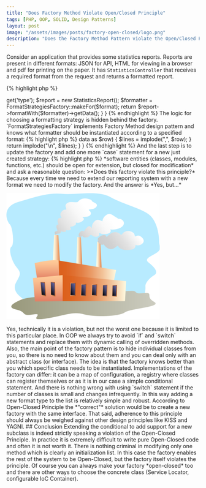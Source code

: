 ```yaml
---
title: "Does Factory Method Violate Open/Closed Principle"
tags: [PHP, OOP, SOLID, Design Patterns]
layout: post
image: "/assets/images/posts/factory-open-closed/logo.png"
description: "Does the Factory Method Pattern violate the Open/Closed Principle"
---
```


Consider an application that provides some statistics reports. Reports are present in different formats: JSON for API, HTML for viewing in a browser and pdf for printing on the paper. It has `StatisticsController` that receives a required format from the request and returns a formatted report. 

{% highlight php %}
<?php

class StatisticsController 
{
    public function report(Request $request)
    {
        $format = $request->get('type');
        $report = new StatisticsReport();
        $formatter = FormatStrategiesFactory::makeFor($format);

        return $report->formatWith($formatter)->getData();
    }
}
{% endhighlight %}

The logic for choosing a formatting strategy is hidden behind the factory. `FormatStrategiesFactory` implements Factory Method design pattern and knows what formatter should be instantiated according to a specified format:

{% highlight php %}
<?php

class FormatStrategiesFactory 
{
    public static function makeFor($format) 
    {
        switch($format) {
            case 'html':
                return new HtmlFormatStrategy();
            case 'pdf':
                return new PdfFormatStrategy();     
            case 'json':
                return new JsonFormatStrategy();        
        }

        throw new \Exception(
            "Unknown report format $format"
        );
    }
}
{% endhighlight %}

Having this code we receive a request for a new *feature* from our clients that they also want to have reports in *csv* format. Looks like we need one more formatting strategy:

{% highlight php %}
<?php

class CsvFormatStrategy implements FormatStrategy 
{
    public function formatData(array $data) 
    {
        $lines = [];

        foreach($this->data as $row) {
            $lines = implode(",", $row);
        }

        return implode("\n", $lines);
    }
}
{% endhighlight %}

And the last step is to update the factory and add one more `case` statement for a new just created strategy:

{% highlight php %}
<?php

class FormatStrategiesFactory 
{
    public static function makeFor($format) 
    {
        switch($format) {
            case 'html':
                return new HtmlFormatStrategy();
            case 'pdf':
                return new PdfFormatStrategy();     
            case 'json':
                return new JsonFormatStrategy();   
            case 'csv':
                return new CsvFormatStrategy();    
        }

        throw new \Exception(
            "Unknown report format $format"
        );
    }
}
{% endhighlight %}

And we are done, no changes in controller code. But you can remember [Open-Closed Principle]({% post_url 2017-03-27-open-closed-principle %}):

>*software entities (classes, modules, functions, etc.) should be open for extension, but closed for modification*

and ask a reasonable question: 
>*Does this factory violate this principle?* 

Because every time we need to extend our reporting system with a new format we need to modify the factory. And the answer is *Yes, but...* 

<p class="text-center image">
    <img src="/assets/images/posts/factory-open-closed/logo.png" alt="logo" class="">
</p>

Yes, technically it is a violation, but not the worst one because it is limited to this particular place. In OOP we always try to avoid `if` and `switch` statements and replace them with dynamic calling of overridden methods. Also, the main point of the factory pattern is to hide individual classes from you, so there is no need to know about them and you can deal only with an abstract class (or interface). The idea is that the factory knows better than you which specific class needs to be instantiated.

Implementations of the factory can differ: it can be a map of configuration, a registry where classes can register themselves or as it is in our case a simple conditional statement. And there is nothing wrong with using `switch` statement if the number of classes is small and changes infrequently. In this way adding a new format type to the list is relatively simple and robust. 

According to Open-Closed Principle the *"correct"* solution would be to create a new factory with the same interface. That said, adherence to this principle should always be weighed against other design principles like KISS and YAGNI. 

## Conclusion

Extending the conditional to add support for a new subclass is indeed strictly speaking a violation of the Open-Closed Principle. In practice it is extremely difficult to write pure Open-Closed code and often it is not worth it. There is nothing criminal in modifying only one method which is clearly an initialization list. In this case the factory enables the rest of the system to be Open-Closed, but the factory itself violates the principle. Of course you can always make your factory *open-closed* too and there are other ways to choose the concrete class (Service Locator, configurable IoC Container).
